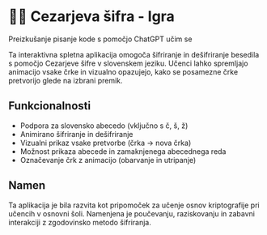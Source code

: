 # 🕵️‍♂️ Cezarjeva šifra - Igra
Preizkušanje pisanje kode s pomočjo ChatGPT 
učim se 

Ta interaktivna spletna aplikacija omogoča šifriranje in dešifriranje besedila s pomočjo Cezarjeve šifre v slovenskem jeziku. Učenci lahko spremljajo animacijo vsake črke in vizualno opazujejo, kako se posamezne črke pretvorijo glede na izbrani premik.

## Funkcionalnosti
- Podpora za slovensko abecedo (vključno s č, š, ž)
- Animirano šifriranje in dešifriranje
- Vizualni prikaz vsake pretvorbe (črka → nova črka)
- Možnost prikaza abecede in zamaknjenega abecednega reda
- Označevanje črk z animacijo (obarvanje in utripanje)

## Namen
Ta aplikacija je bila razvita kot pripomoček za učenje osnov kriptografije pri učencih v osnovni šoli. Namenjena je poučevanju, raziskovanju in zabavni interakciji z zgodovinsko metodo šifriranja.

